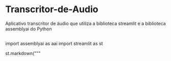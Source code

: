 # Transcritor-de-Audio
Aplicativo transcritor de áudio que utiliza a biblioteca streamlit e a biblioteca assemblyai do Python
##
import assemblyai as aai
import streamlit as st

st.markdown("""
    <style>

    .stApp {
        background-color: #ffb6c1;
    }

    .header {
        text-align: center;
        color: white;
        border-radius: 15px;
    }
    
    .transcription {
        font-family: Arial, sans-serif;
        color: #333;
        background-color: #f4f4f4;
        padding: 20px;
        border-radius: 5px;
        margin-top: 20px;
    }
    </style>
    
""", unsafe_allow_html=True)


st.markdown("<h1 class='header'>Transcritor de Áudio</h1>", unsafe_allow_html=True)
st.markdown("<h2>Transcreva o áudio que você quiser!</h2>", unsafe_allow_html=True)


url = st.text_input('Digite o URL:')
upload = st.file_uploader("Escolha um arquivo:", type='mp4')


aai.settings.api_key = "bcbb2a631d564a80a9cc16f8fe371ac4"
transcriber = aai.Transcriber()

if upload is not None:
    transcript = transcriber.transcribe(upload)
    
    st.markdown("<div class='transcription'>Essa é a transcrição do áudio que você fez upload:</div>", unsafe_allow_html=True)
    st.write(transcript.text)

